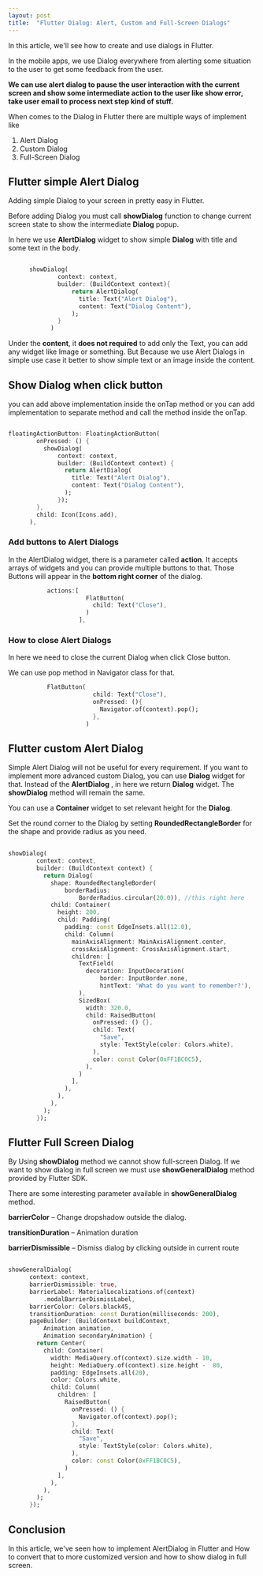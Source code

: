 ```yaml
---
layout: post
title:  "Flutter Dialog: Alert, Custom and Full-Screen Dialogs"
---
```


In this article, we'll see how to create and use dialogs in Flutter.

In the mobile apps, we use Dialog everywhere from alerting some situation to the user to get some feedback from the user.

**We can use alert dialog to pause the user interaction with the current screen and show some intermediate action to the user like show error, take user email to process next step kind of stuff.**

When comes to the Dialog in Flutter there are multiple ways of implement like

1.  Alert Dialog
2.  Custom Dialog
3.  Full-Screen Dialog

## Flutter simple Alert Dialog

Adding simple Dialog to your screen in pretty easy in Flutter.

Before adding Dialog you must call  **showDialog**  function to change current screen state to show the intermediate  **Dialog**  popup.

In here we use  **AlertDialog**  widget to show simple **Dialog** with title and some text in the body.

```dart

      showDialog(
              context: context,
              builder: (BuildContext context){
                  return AlertDialog(
                    title: Text("Alert Dialog"),
                    content: Text("Dialog Content"),
                  );
              }
            )

```

Under the  **content**, it  **does not required**  to add only the Text, you can add any widget like Image or something. But Because we use Alert Dialogs in simple use case it better to show simple text or an image inside the content.

## Show Dialog when click button

you can add above implementation inside the onTap method or you can add implementation to separate method and call the method inside the onTap.

```dart

floatingActionButton: FloatingActionButton(
        onPressed: () {
          showDialog(
              context: context,
              builder: (BuildContext context) {
                return AlertDialog(
                  title: Text("Alert Dialog"),
                  content: Text("Dialog Content"),
                );
              });
        },
        child: Icon(Icons.add),
      ), 

```

### Add buttons to Alert Dialogs

In the AlertDialog widget, there is a parameter called  **action**. ​It accepts arrays of widgets and you can provide multiple buttons to that. Those Buttons will appear in the  **bottom right corner**  of the dialog.

```dart
           actions:[
                      FlatButton(
                        child: Text("Close"),
                      )
                    ],
```

### How to close Alert Dialogs

In here we need to close the current Dialog when click Close button.

We can use pop method in Navigator class for that.

```dart
           FlatButton(
                        child: Text("Close"),
                        onPressed: (){
                          Navigator.of(context).pop();
                        },
                      )
```

## Flutter custom Alert Dialog

Simple Alert Dialog will not be useful for every requirement. If you want to implement more advanced custom Dialog, you can use  **Dialog**  widget for that. Instead of the  **AlertDialog**  , in here we return  **Dialog**  widget. The  **showDialog**  method will remain the same.

You can use a  **Container**  widget to set relevant height for the  **Dialog**.

Set the round corner to the Dialog by setting  **RoundedRectangleBorder**  for the shape and provide radius as you need.

```dart
           
showDialog(
        context: context,
        builder: (BuildContext context) {
          return Dialog(
            shape: RoundedRectangleBorder(
                borderRadius:
                    BorderRadius.circular(20.0)), //this right here
            child: Container(
              height: 200,
              child: Padding(
                padding: const EdgeInsets.all(12.0),
                child: Column(
                  mainAxisAlignment: MainAxisAlignment.center,
                  crossAxisAlignment: CrossAxisAlignment.start,
                  children: [
                    TextField(
                      decoration: InputDecoration(
                          border: InputBorder.none,
                          hintText: 'What do you want to remember?'),
                    ),
                    SizedBox(
                      width: 320.0,
                      child: RaisedButton(
                        onPressed: () {},
                        child: Text(
                          "Save",
                          style: TextStyle(color: Colors.white),
                        ),
                        color: const Color(0xFF1BC0C5),
                      ),
                    )
                  ],
                ),
              ),
            ),
          );
        });

```

## Flutter Full Screen Dialog

By Using  **showDialog**  method we cannot show full-screen Dialog. If we want to show dialog in full screen we must use  **showGeneralDialog** method provided by Flutter SDK.

There are some interesting parameter available in  **showGeneralDialog** method.

**barrierColor**  – Change dropshadow outside the dialog.

**transitionDuration**  – Animation duration

**barrierDismissible**  – Dismiss dialog by clicking outside in current route

```dart
           
showGeneralDialog(
      context: context,
      barrierDismissible: true,
      barrierLabel: MaterialLocalizations.of(context)
          .modalBarrierDismissLabel,
      barrierColor: Colors.black45,
      transitionDuration: const Duration(milliseconds: 200),
      pageBuilder: (BuildContext buildContext,
          Animation animation,
          Animation secondaryAnimation) {
        return Center(
          child: Container(
            width: MediaQuery.of(context).size.width - 10,
            height: MediaQuery.of(context).size.height -  80,
            padding: EdgeInsets.all(20),
            color: Colors.white,
            child: Column(
              children: [
                RaisedButton(
                  onPressed: () {
                    Navigator.of(context).pop();
                  },
                  child: Text(
                    "Save",
                    style: TextStyle(color: Colors.white),
                  ),
                  color: const Color(0xFF1BC0C5),
                )
              ],
            ),
          ),
        );
      });

```

## Conclusion

In this article, we've seen how to implement AlertDialog in Flutter and How to convert that to more customized version and how to show dialog in full screen. 
